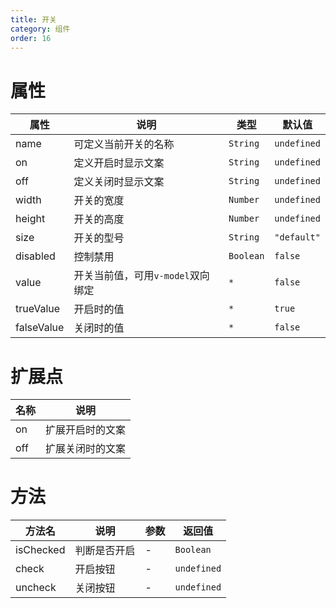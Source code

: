 ```yaml
---
title: 开关
category: 组件
order: 16
---
```


# 属性

| 属性 | 说明 | 类型 | 默认值 |
| --- | --- | --- | --- |
| name | 可定义当前开关的名称 | `String` | `undefined` |
| on | 定义开启时显示文案 | `String` | `undefined` |
| off | 定义关闭时显示文案 | `String` | `undefined` |
| width | 开关的宽度 | `Number` | `undefined` |
| height | 开关的高度 | `Number` | `undefined` |
| size | 开关的型号 | `String` | `"default"` |
| disabled | 控制禁用 | `Boolean` | `false` |
| value | 开关当前值，可用`v-model`双向绑定 | `*` | `false` |
| trueValue | 开启时的值 | `*` | `true` |
| falseValue | 关闭时的值 | `*` | `false` |

# 扩展点

| 名称 | 说明 |
| --- | --- |
| on | 扩展开启时的文案 |
| off | 扩展关闭时的文案 |


# 方法

| 方法名 | 说明 | 参数 | 返回值 |
| --- | --- | --- | --- |
| isChecked | 判断是否开启 | - | `Boolean` |
| check | 开启按钮 | - | `undefined` |
| uncheck | 关闭按钮 | - | `undefined` |
